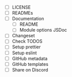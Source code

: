 - [ ] LICENSE
- [ ] READMEs
- [ ] Documentation
  - [ ] README
  - [ ] Module options JSDoc
- [ ] Changeset
- [ ] Check TODOS
- [ ] Setup prettier
- [ ] Setup eslint
- [ ] GitHub metadata
- [ ] GitHub templates
- [ ] Share on Discord